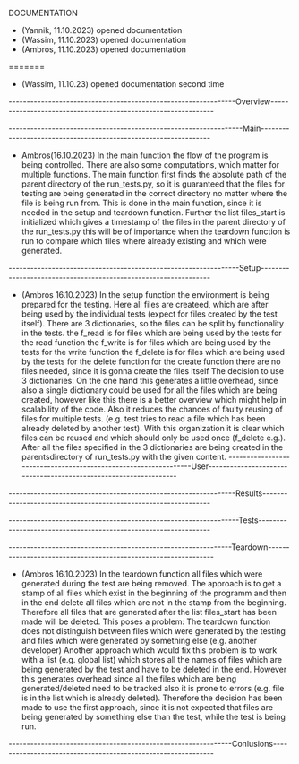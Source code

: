 DOCUMENTATION

- (Yannik, 11.10.2023)
    opened documentation
- (Wassim, 11.10.2023)
    opened documentation
- (Ambros, 11.10.2023)
    opened documentation


=======
- (Wassim, 11.10.23)
    opened documentation second time


---------------------------------------------------------------Overview--------------------------------------------------------------

-----------------------------------------------------------------Main----------------------------------------------------------------
- Ambros(16.10.2023)
    In the main function the flow of the program is being controlled. There are also some computations, which matter for multiple functions.
    The main function first finds the absolute path of the parent directory of the run_tests.py, so it is guaranteed that the files for testing are being generated in the correct directory no matter where the file is being run from. This is done in the main function, since it is needed in the setup and teardown function.
    Further the list files_start is initialized which gives a timestamp of the files in the parent directory of the run_tests.py this will be of importance when the teardown function is run to compare which files where already existing and which were generated.
    
    

----------------------------------------------------------------Setup----------------------------------------------------------------
- (Ambros 16.10.2023)
    In the setup function the environment is being prepared for the testing.
    Here all files are createed, which are after being used by the individual tests (expect for files created by the test itself).
    There are 3 dictionaries, so the files can be split by functionality in the tests.
        the f_read is for files which are being used by the tests for the read function
        the f_write is for files which are being used by the tests for the write function
        the f_delete is for files which are being used by the tests for the delete function
        for the create function there are no files needed, since it is gonna create the files itself
    The decision to use 3 dictionaries:
        On the one hand this generates a little overhead, since also a single dictionary could be used for all the files which are being created, however like this there is a better overview which might help in scalability of the code.
        Also it reduces the chances of faulty reusing of files for multiple tests. (e.g. test tries to read a file which has been already deleted by another test). With this organization it is clear which files can be reused and which should only be used once (f_delete e.g.).
    After all the files specified in the 3 dictionaries are being created in the parentsdirectory of run_tests.py with the given content.
----------------------------------------------------------------User-----------------------------------------------------------------

---------------------------------------------------------------Results---------------------------------------------------------------

----------------------------------------------------------------Tests----------------------------------------------------------------

--------------------------------------------------------------Teardown---------------------------------------------------------------
- (Ambros 16.10.2023)
    In the teardown function all files which were generated during the test are being removed.
    The approach is to get a stamp of all files which exist in the beginning of the programm and then in the end delete all files which are not in the stamp from the beginning. Therefore all files that are generated after the list files_start has been made will be deleted.
        This poses a problem: The teardown function does not distinguish between files which were generated by the testing and files which were generated by something else (e.g. another developer)
        Another approach which would fix this problem is to work with a list (e.g. global list) which stores all the names of files which are being generated by the test and have to be deleted in the end. However this generates overhead since all the files which are being generated/deleted need to be tracked also it is prone to errors (e.g. file is in the list which is already deleted).
        Therefore the decision has been made to use the first approach, since it is not expected that files are being generated by something else than the test, while the test is being run.

--------------------------------------------------------------Conlusions-------------------------------------------------------------



